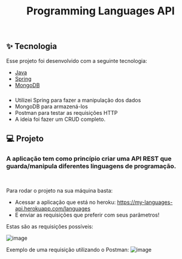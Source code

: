 <h1 align="center">
   Programming Languages API
</h1>

<br>

## ✨ Tecnologia

Esse projeto foi desenvolvido com a seguinte tecnologia:

- [Java](https://www.java.com/pt-BR/)
- [Spring](https://spring.io/)
- [MongoDB](https://www.mongodb.com/)


### 

- Utilizei Spring para fazer a manipulação dos dados
- MongoDB para armazená-los
- Postman para testar as requisições HTTP
- A ideia foi fazer um CRUD completo.

## 💻 Projeto

<h3>A aplicação tem como princípio criar uma API REST que guarda/manipula diferentes linguagens de programação.</h3>

<br>


Para rodar o projeto na sua máquina basta: 

- Acessar a aplicação que está no heroku: https://my-languages-api.herokuapp.com/languages
- E enviar as requisições que preferir com seus parâmetros!

Estas são as requisições possíveis:

![image](https://user-images.githubusercontent.com/93929513/181917185-03f68412-37fd-4818-a226-38f9e27bd58d.png)


Exemplo de uma requisição utilizando o Postman:
![image](https://user-images.githubusercontent.com/93929513/181917258-d27ad607-3435-4967-b994-404a025079fd.png)


